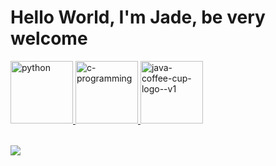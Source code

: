 # Hello World, I'm Jade, be very welcome

<table>
  <a href="https://github.com/leehxd">
  <img width="100" height="100" src="https://img.icons8.com/arcade/100/python.png" alt="python"/>
  <img width="100" height="100" src="https://img.icons8.com/color/100/c-programming.png" alt="c-programming"/>
  <img width="100" height="100" src="https://img.icons8.com/color/100/java-coffee-cup-logo--v1.png" alt="java-coffee-cup-logo--v1"/>
  </table>

<div> 
   <a href = "mailto: Jade_cestari@hotmail.com"><img src="https://img.shields.io/badge/-Gmail-%23333?style=for-the-badge&logo=gmail&logoColor=white" target="_blank"></a> 
</div>

